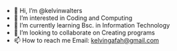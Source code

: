 - 👋 Hi, I’m @kelvinwalters
- 👀 I’m interested in Coding and Computing
- 🌱 I’m currently learning Bsc. in Information Technology
- 💞️ I’m looking to collaborate on Creating programs
- 📫 How to reach me Email: kelvingafah@gmail.com

<!---
kelvinwalters/kelvinwalters is a ✨ special ✨ repository because its `README.md` (this file) appears on your GitHub profile.
You can click the Preview link to take a look at your changes.
--->
